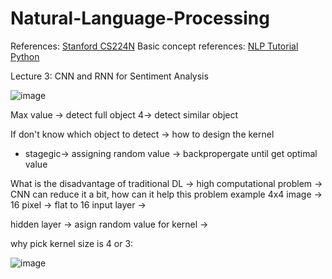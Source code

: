 # Natural-Language-Processing
References: [Stanford CS224N](https://www.youtube.com/watch?v=rmVRLeJRkl4&list=PLoROMvodv4rMFqRtEuo6SGjY4XbRIVRd4)
Basic concept references: [NLP Tutorial Python](https://www.youtube.com/playlist?list=PLeo1K3hjS3uuvuAXhYjV2lMEShq2UYSwX)

Lecture 3: CNN and RNN for Sentiment Analysis


![image](https://github.com/thanhtie/IMP231-Natural-Language-Processing/assets/92991572/d8427758-1d9a-4eb1-bd3f-9583cc067a23)

Max value -> detect full object
4-> detect similar object 

If don't know which object to detect -> how to design the kernel
+ stagegic-> assigning random value -> backpropergate until get optimal value

What is the disadvantage of traditional DL -> high computational problem -> CNN can reduce it a bit, how can it help this problem
example
4x4 image -> 16 pixel -> flat to 16 input layer -> 

hidden layer -> asign random value for kernel -> 

why pick kernel size is 4 or 3: 



![image](https://github.com/thanhtie/IMP231-Natural-Language-Processing/assets/92991572/75fdcfd9-1452-4690-87f0-be994565f2d9)



